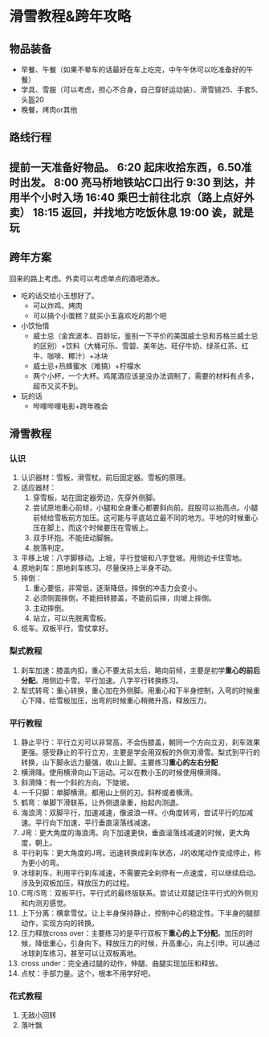 # 滑雪教程&跨年攻略


## 物品装备

* 早餐、午餐（如果不晕车的话最好在车上吃完，中午午休可以吃准备好的午餐）
* 学具、雪服（可以考虑，担心不合身，自己穿好运动装）、滑雪镜25、手套5、头盔20
* 晚餐，烤肉or其他



## 路线行程
提前一天准备好物品。
6:20 起床收拾东西，6.50准时出发。
8:00 亮马桥地铁站C口出行
9:30 到达，并用半个小时入场
16:40 乘巴士前往北京（路上点好外卖）
18:15 返回，并找地方吃饭休息
19:00 诶，就是玩
-----------------------------------------

## 跨年方案

回来的路上考虑。外卖可以考虑单点的酒吧酒水。

* 吃的话交给小玉想好了。
  * 可以炸鸡、烤肉
  * 可以搞个小蛋糕？就买小玉喜欢吃的那个吧
* 小饮怡情
  * 威士忌（金宾波本、百龄坛，鉴别一下平价的美国威士忌和苏格兰威士忌的区别）+饮料（大桶可乐、雪碧、美年达、旺仔牛奶、绿茶红茶、红牛、咖啡、椰汁）+冰块
  * 威士忌+热蜂蜜水（难搞）+柠檬水
  * 两个小杯，一个大杯。鸡尾酒应该是没办法调制了，需要的材料有点多，超市又买不到。
* 玩的话
  * 哔哩哔哩电影+跨年晚会



## 滑雪教程

### 认识
1. 认识器材：雪板，滑雪杖。前后固定器。雪板的原理。
2. 适应器材：
   1. 穿雪板，站在固定器旁边，先穿外侧脚。
   2. 尝试原地重心前倾，小腿和全身重心都要斜向前。屁股可以抬高点。小腿前倾给雪板前方加压。这可能与平底站立最不同的地方。平地的时候重心压在脚上，而这个时候要压在雪板上。
   3. 双手环抱。不能扭动脚腕。
   4. 脱落判定。
3. 平移上坡：八字脚移动。上坡，平行登坡和八字登坡。用侧边卡住雪地。
4. 原地刹车：原地刹车练习。尽量保持上半身不动。
5. 摔倒：
   1. 重心要低，非常低，逐渐降低，摔倒的冲击力会变小。
   2. 必须侧面摔倒，不能扭转膝盖，不能前后摔，向坡上摔倒。
   3. 主动摔倒。
   4. 站立，可以先脱离雪板。
6. 缆车。双板平行，雪仗拿好。

### 梨式教程
1. 刹车加速：膝盖内扣，重心不要太前太后，略向前倾，主要是初学**重心的前后分配**。用侧边卡雪。平行加速。八字平行转换练习。
2. 犁式转弯：重心转换，重心加在外侧脚。用重心和下半身控制，入弯的时候重心下降，给雪板加压，出弯的时候重心稍微升高，释放压力。

### 平行教程
1. 静止平行：平行立刃可以非常高，不会伤膝盖，朝同一个方向立刃，刹车效果更强。感受静止的平行立刃，主要是学会用双板的外侧刃滑雪。梨式到平行的转换，山下脚永远力量强，收山上脚。主要练习**重心的左右分配**
2. 横滑降。使用横滑向山下运动。可以在教小玉的时候使用横滑降。
3. 斜滑降：有一个斜的方向。下陡坡。
4. 一千只脚：单脚横滑。都用山上侧的刃。斜桦或者横滑。
5. 鹤弯：单脚下滑联系，让外侧退承重，抬起内测退。
6. 海浪湾：双脚平行，加速减速，像波浪一样。小角度转弯，尝试平行的加减速。平行向下加速，平行垂直滚落线减速。
7. J弯：更大角度的海浪湾。向下加速更快，垂直滚落线减速的时候，更大角度，朝上。 
8. 平行刹车：更大角度的J弯。迅速转换成刹车状态，J的收尾动作变成停止，称为更小的弯。
9. 冰球刹车，利用平行刹车减速，不需要完全刹停有一点速度，可以继续启动。涉及到双板加压，释放压力的过程。
10. C弯/S弯：双板平行。平行式的最终版联系。尝试让双腿记住平行式的外侧刃和内测刃感觉。
11. 上下分离：横拿雪仗。让上半身保持静止，控制中心的稳定性。下半身的腿部动作，实现方向的转换。
12. 压力释放cross over：主要练习的是平行双板下**重心的上下分配**。加压的时候，降低重心，引身向下。释放压力的时候，升高重心，向上引申。可以通过冰球刹车练习，甚至可以让双板离地。
13. cross under：完全通过腿的动作，伸腿、曲腿实现加压和释放。
14. 点杖：手部力量。这个，根本不用学好吧，



### 花式教程

1. 无敌小回转
2. 落叶飘